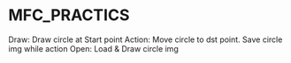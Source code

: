 # MFC_PRACTICS
Draw: Draw circle at Start point 
Action:  Move circle to dst point. Save circle img while action 
Open: Load & Draw circle img 